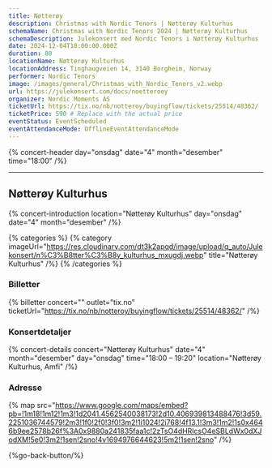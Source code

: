 ```yaml
---
title: Nøtterøy
description: Christmas with Nordic Tenors | Nøtterøy Kulturhus
schemaName: Christmas with Nordic Tenors 2024 | Nøtterøy Kulturhus
schemaDescription: Julekonsert med Nordic Tenors i Nøtterøy Kulturhus
date: 2024-12-04T18:00:00.000Z
duration: 80
locationName: Nøtterøy Kulturhus
locationAddress: Tinghaugveien 14, 3140 Borgheim, Norway
performer: Nordic Tenors
image: /images/general/Christmas_with_Nordic_Tenors_v2.webp
url: https://julekonsert.com/docs/noetteroey
organizer: Nordic Moments AS
ticketUrl: https://tix.no/nb/notteroy/buyingflow/tickets/25514/48362/
ticketPrice: 590 # Replace with the actual price
eventStatus: EventScheduled
eventAttendanceMode: OfflineEventAttendanceMode
---
```


{% concert-header day="onsdag" date="4" month="desember" time="18:00" /%}

---

## Nøtterøy Kulturhus

{% concert-introduction location="Nøtterøy Kulturhus" day="onsdag" date="4" month="desember" /%}

{% categories %}
{% category imageUrl="https://res.cloudinary.com/dt3k2apqd/image/upload/q_auto/Julekonsert/n%C3%B8tter%C3%B8y_kulturhus_mxugdj.webp" title="Nøtterøy Kulturhus" /%}
{% /categories %}

### Billetter

{% billetter concert="" outlet="tix.no" ticketUrl="https://tix.no/nb/notteroy/buyingflow/tickets/25514/48362/" /%}

### Konsertdetaljer

{% concert-details concert="Nøtterøy Kulturhus" date="4" month="desember" day="onsdag" time="18:00 – 19:20" location="Nøtterøy Kulturhus, Amfi" /%}

### Adresse

{% map src="https://www.google.com/maps/embed?pb=!1m18!1m12!1m3!1d2041.4562540038173!2d10.406939813488476!3d59.2251036744579!2m3!1f0!2f0!3f0!3m2!1i1024!2i768!4f13.1!3m3!1m2!1s0x4646b9ee2578b26f%3A0x9880a241835faa1c!2zTsO4dHRlcsO4eSBLdWx0dXJodXM!5e0!3m2!1sen!2sno!4v1694976644623!5m2!1sen!2sno" /%}

{%go-back-button/%}
